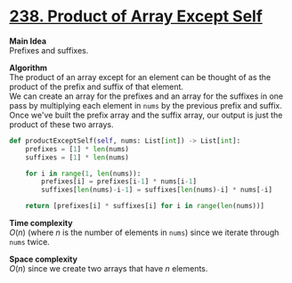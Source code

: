 # [238. Product of Array Except Self](https://leetcode.com/problems/product-of-array-except-self/)

**Main Idea**  
Prefixes and suffixes.

**Algorithm**  
The product of an array except for an element can be thought of as the product of the prefix and suffix of that element.  
We can create an array for the prefixes and an array for the suffixes in one pass by multiplying each element in `nums` by the previous prefix and suffix.  
Once we've built the prefix array and the suffix array, our output is just the product of these two arrays.

```python
def productExceptSelf(self, nums: List[int]) -> List[int]:
    prefixes = [1] * len(nums)
    suffixes = [1] * len(nums)

    for i in range(1, len(nums)):
        prefixes[i] = prefixes[i-1] * nums[i-1]
        suffixes[len(nums)-i-1] = suffixes[len(nums)-i] * nums[-i]

    return [prefixes[i] * suffixes[i] for i in range(len(nums))]
```

**Time complexity**  
$O(n)$ (where $n$ is the number of elements in `nums`) since we iterate through `nums` twice.

**Space complexity**  
$O(n)$ since we create two arrays that have $n$ elements.
